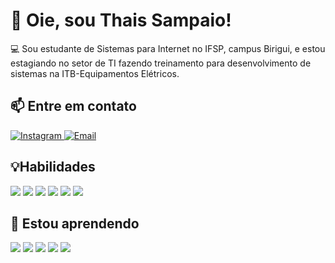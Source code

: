 # 👋 Oie, sou Thais Sampaio!

💻 Sou estudante de Sistemas para Internet no IFSP, campus Birigui, e estou estagiando no setor de TI fazendo treinamento para desenvolvimento de sistemas na ITB-Equipamentos Elétricos.

## 📫 Entre em contato
<p align="left">
  <a href="https://www.instagram.com/taht.ss/" title="Instagram">
    <img src="https://img.shields.io/badge/Instagram-%23E4405F.svg?style=for-the-badge&logo=Instagram&logoColor=white&link=https://www.instagram.com/taht.ss/" alt="Instagram"/>
  </a>
  
  <a href="mailto:thais.s.sam@hotmail.com" title="Email">
    <img src="https://img.shields.io/badge/Microsoft_Outlook-0078D4?style=for-the-badge&logo=microsoft-outlook&logoColor=white&link=mailto:thais.s.sam@hotmail.com"(mailto:thais.s.sam@hotmail.com) alt="Email"/></a>
</p>

## 💡Habilidades 
<p align="left">  
  <img src="https://img.shields.io/badge/html5-%23E34F26.svg?style=for-the-badge&logo=html5&logoColor=white"/>
  <img src="https://img.shields.io/badge/CSS3-1572B6?style=for-the-badge&logo=css3&logoColor=white"/>
   <img src="https://img.shields.io/badge/figma-%23F24E1E.svg?style=for-the-badge&logo=figma&logoColor=white"/>  
  <img src="https://img.shields.io/badge/Canva-%2300C4CC.svg?style=for-the-badge&logo=Canva&logoColor=white"/>  
  <img src="https://img.shields.io/badge/Visual%20Studio%20Code-0078d7.svg?style=for-the-badge&logo=visual-studio-code&logoColor=white"/>  
  <img src="https://img.shields.io/badge/Visual%20Studio-5C2D91.svg?style=for-the-badge&logo=visual-studio&logoColor=white"/>  
</p>

## 🚀 Estou aprendendo
<p align="left">
  <img src="https://img.shields.io/badge/mysql-4479A1.svg?style=for-the-badge&logo=mysql&logoColor=white"/>  
  <img src="https://img.shields.io/badge/c%23-%23239120.svg?style=for-the-badge&logo=csharp&logoColor=white"/>
  <img src="https://img.shields.io/badge/c++-%2300599C.svg?style=for-the-badge&logo=c%2B%2B&logoColor=white"/>
  <img src="https://img.shields.io/badge/javascript-%23323330.svg?style=for-the-badge&logo=javascript&logoColor=%23F7DF1E"/>
  <img src="https://img.shields.io/badge/git-%23F05033.svg?style=for-the-badge&logo=git&logoColor=white"/>  
</p>

